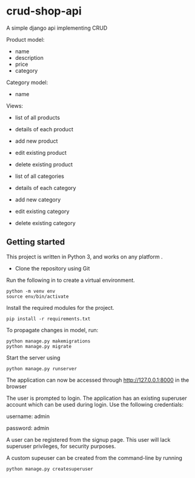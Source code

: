 # crud-shop-api
A simple django api implementing CRUD

Product model:
- name
- description
- price
- category

Category model:
- name

Views:
- list of all products
- details of each product
- add new product
- edit existing product
- delete existing product

- list of all categories
- details of each category
- add new category
- edit existing category
- delete existing category



## Getting started

This project is written in Python 3, and works on any platform .


- Clone the repository using Git

Run the following in to create a virtual environment.

```
python -m venv env
source env/bin/activate
```
Install the required modules for the project.

```
pip install -r requirements.txt
```
To propagate changes in model, run:
```
python manage.py makemigrations
python manage.py migrate
```

Start the server using
```
python manage.py runserver
```






The application can now be accessed through http://127.0.0.1:8000 in the browser


The user is prompted to login.
The application has an existing superuser account which can be used during login.
Use the following credentials:

  username: admin

  password: admin

A user can be registered from the signup page. This user will lack superuser privileges, for security purposes.

A custom supeuser can be created from the command-line by running
```
python manage.py createsuperuser
```
